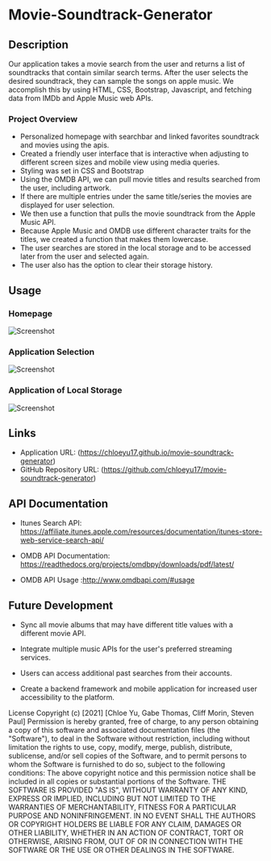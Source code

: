 # Movie-Soundtrack-Generator

## Description 

Our application takes a movie search from the user and returns a list of soundtracks that contain similar search terms.  After the user selects the desired soundtrack, they can sample the songs on apple music. We accomplish this by using HTML, CSS, Bootstrap, Javascript, and fetching data from IMDb and Apple Music web APIs.

### Project Overview

* Personalized homepage with searchbar and linked favorites soundtrack and movies using the apis.
* Created a friendly user interface that is interactive when adjusting to different screen sizes and mobile view using media queries. 
* Styling was set in CSS and Bootstrap 
* Using the OMDB API, we can pull movie titles and results searched from the user, including artwork. 
* If there are multiple entries under the same title/series the movies are displayed for user selection. 
* We then use a function that pulls the movie soundtrack from the Apple Music API.
* Because Apple Music and OMDB use different character traits for the titles, we created a function that makes them lowercase.  
* The user searches are stored in the local storage and to be accessed later from the user and selected again. 
* The user also has the option to clear their storage history.  

## Usage  

### Homepage  
![Screenshot]()

### Application Selection 
![Screenshot]()

### Application of Local Storage
![Screenshot]()

## Links

* Application URL: (https://chloeyu17.github.io/movie-soundtrack-generator)
* GitHub Repository URL: (https://github.com/chloeyu17/movie-soundtrack-generator)

## API Documentation

* Itunes Search API: https://affiliate.itunes.apple.com/resources/documentation/itunes-store-web-service-search-api/

* OMDB API Documentation: https://readthedocs.org/projects/omdbpy/downloads/pdf/latest/

* OMDB API Usage :http://www.omdbapi.com/#usage

## Future Development 

* Sync all movie albums that may have different title values with a different movie API. 

* Integrate multiple music APIs for the user's preferred streaming services. 

* Users can access additional past searches from their accounts. 

* Create a backend framework and mobile application for increased user accessibility to the platform. 



License
Copyright (c) [2021] [Chloe Yu, Gabe Thomas, Cliff Morin, Steven Paul]
Permission is hereby granted, free of charge, to any person obtaining a copy of this software and associated documentation files (the "Software"), to deal in the Software without restriction, including without limitation the rights to use, copy, modify, merge, publish, distribute, sublicense, and/or sell copies of the Software, and to permit persons to whom the Software is furnished to do so, subject to the following conditions:
The above copyright notice and this permission notice shall be included in all copies or substantial portions of the Software.
THE SOFTWARE IS PROVIDED "AS IS", WITHOUT WARRANTY OF ANY KIND, EXPRESS OR IMPLIED, INCLUDING BUT NOT LIMITED TO THE WARRANTIES OF MERCHANTABILITY, FITNESS FOR A PARTICULAR PURPOSE AND NONINFRINGEMENT. IN NO EVENT SHALL THE AUTHORS OR COPYRIGHT HOLDERS BE LIABLE FOR ANY CLAIM, DAMAGES OR OTHER LIABILITY, WHETHER IN AN ACTION OF CONTRACT, TORT OR OTHERWISE, ARISING FROM, OUT OF OR IN CONNECTION WITH THE SOFTWARE OR THE USE OR OTHER DEALINGS IN THE SOFTWARE.
